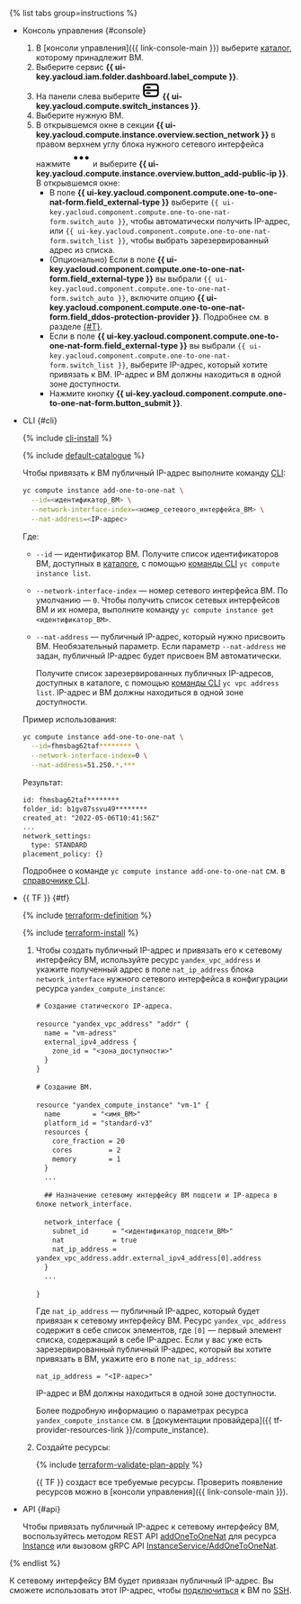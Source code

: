 {% list tabs group=instructions %}

- Консоль управления {#console}

  1. В [консоли управления]({{ link-console-main }}) выберите [каталог](../../resource-manager/concepts/resources-hierarchy.md#folder), которому принадлежит ВМ.
  1. Выберите сервис **{{ ui-key.yacloud.iam.folder.dashboard.label_compute }}**.
  1. На панели слева выберите ![image](../../_assets/console-icons/server.svg) **{{ ui-key.yacloud.compute.switch_instances }}**.
  1. Выберите нужную ВМ.
  1. В открывшемся окне в секции **{{ ui-key.yacloud.compute.instance.overview.section_network }}** в правом верхнем углу блока нужного сетевого интерфейса нажмите ![image](../../_assets/console-icons/ellipsis.svg) и выберите **{{ ui-key.yacloud.compute.instance.overview.button_add-public-ip }}**. В открывшемся окне:
      * В поле **{{ ui-key.yacloud.component.compute.one-to-one-nat-form.field_external-type }}** выберите `{{ ui-key.yacloud.component.compute.one-to-one-nat-form.switch_auto }}`, чтобы автоматически получить IP-адрес, или `{{ ui-key.yacloud.component.compute.one-to-one-nat-form.switch_list }}`, чтобы выбрать зарезервированный адрес из списка.
      * (Опционально) Если в поле **{{ ui-key.yacloud.component.compute.one-to-one-nat-form.field_external-type }}** вы выбрали `{{ ui-key.yacloud.component.compute.one-to-one-nat-form.switch_auto }}`, включите опцию **{{ ui-key.yacloud.component.compute.one-to-one-nat-form.field_ddos-protection-provider }}**. Подробнее см. в разделе [{#T}](../../vpc/ddos-protection/index.md).
      * Если в поле **{{ ui-key.yacloud.component.compute.one-to-one-nat-form.field_external-type }}** вы выбрали `{{ ui-key.yacloud.component.compute.one-to-one-nat-form.switch_list }}`, выберите IP-адрес, который хотите привязать к ВМ. IP-адрес и ВМ должны находиться в одной зоне доступности.
      * Нажмите кнопку **{{ ui-key.yacloud.component.compute.one-to-one-nat-form.button_submit }}**.

- CLI {#cli}

  {% include [cli-install](../../_includes/cli-install.md) %}

  {% include [default-catalogue](../../_includes/default-catalogue.md) %}

  Чтобы привязать к ВМ публичный IP-адрес выполните команду [CLI](../../cli/):

  ```bash
  yc compute instance add-one-to-one-nat \
    --id=<идентификатор_ВМ> \
    --network-interface-index=<номер_сетевого_интерфейса_ВМ> \
    --nat-address=<IP-адрес>
  ```

  Где:
  * `--id` — идентификатор ВМ. Получите список идентификаторов ВМ, доступных в [каталоге](../../resource-manager/concepts/resources-hierarchy.md#folder), с помощью [команды CLI](../../cli/cli-ref/compute/cli-ref/instance/list.md) `yc compute instance list`.
  * `--network-interface-index` — номер сетевого интерфейса ВМ. По умолчанию — `0`. Чтобы получить список сетевых интерфейсов ВМ и их номера, выполните команду `yc compute instance get <идентификатор_ВМ>`.
  * `--nat-address` — публичный IP-адрес, который нужно присвоить ВМ. Необязательный параметр. Если параметр `--nat-address` не задан, публичный IP-адрес будет присвоен ВМ автоматически.

    Получите список зарезервированных публичных IP-адресов, доступных в каталоге, с помощью [команды CLI](../../cli/cli-ref/vpc/cli-ref/address/list.md) `yc vpc address list`. IP-адрес и ВМ должны находиться в одной зоне доступности.

  Пример использования:

  ```bash
  yc compute instance add-one-to-one-nat \
    --id=fhmsbag62taf******** \
    --network-interface-index=0 \
    --nat-address=51.250.*.***
  ```

  Результат:

  ```text
  id: fhmsbag62taf********
  folder_id: b1gv87ssvu49********
  created_at: "2022-05-06T10:41:56Z"
  ...
  network_settings:
    type: STANDARD
  placement_policy: {}
  ```

  Подробнее о команде `yc compute instance add-one-to-one-nat` см. в [справочнике CLI](../../cli/cli-ref/compute/cli-ref/instance/add-one-to-one-nat.md).

- {{ TF }} {#tf}

  {% include [terraform-definition](../../_tutorials/_tutorials_includes/terraform-definition.md) %}

  {% include [terraform-install](../../_includes/terraform-install.md) %}

  1. Чтобы создать публичный IP-адрес и привязать его к сетевому интерфейсу ВМ, используйте ресурс `yandex_vpc_address` и укажите полученный адрес в поле `nat_ip_address` блока `network_interface` нужного сетевого интерфейса в конфигурации ресурса `yandex_compute_instance`:

     ```hcl
     # Создание статического IP-адреса.

     resource "yandex_vpc_address" "addr" {
       name = "vm-adress"
       external_ipv4_address {
         zone_id = "<зона_доступности>"
       }
     }

     # Создание ВМ.

     resource "yandex_compute_instance" "vm-1" {
       name        = "<имя_ВМ>"
       platform_id = "standard-v3"
       resources {
         core_fraction = 20
         cores         = 2
         memory        = 1
       }
       ...

       ## Назначение сетевому интерфейсу ВМ подсети и IP-адреса в блоке network_interface.

       network_interface {
         subnet_id      = "<идентификатор_подсети_ВМ>"
         nat            = true
         nat_ip_address = yandex_vpc_address.addr.external_ipv4_address[0].address
       }
       ...

     }
     ```

     Где `nat_ip_address` — публичный IP-адрес, который будет привязан к сетевому интерфейсу ВМ. Ресурс `yandex_vpc_address` содержит в себе список элементов, где `[0]` — первый элемент списка, содержащий в себе IP-адрес. Если у вас уже есть зарезервированный публичный IP-адрес, который вы хотите привязать в ВМ, укажите его в поле `nat_ip_address`:

     ```hcl
     nat_ip_address = "<IP-адрес>"
     ```

     IP-адрес и ВМ должны находиться в одной зоне доступности.

     Более подробную информацию о параметрах ресурса `yandex_compute_instance` см. в [документации провайдера]({{ tf-provider-resources-link }}/compute_instance).
  1. Создайте ресурсы:

     {% include [terraform-validate-plan-apply](../../_tutorials/_tutorials_includes/terraform-validate-plan-apply.md) %}

     {{ TF }} создаст все требуемые ресурсы. Проверить появление ресурсов можно в [консоли управления]({{ link-console-main }}).

- API {#api}

  Чтобы привязать публичный IP-адрес к сетевому интерфейсу ВМ, воспользуйтесь методом REST API [addOneToOneNat](../../compute/api-ref/Instance/addOneToOneNat.md) для ресурса [Instance](../../compute/api-ref/Instance/index.md) или вызовом gRPC API [InstanceService/AddOneToOneNat](../../compute/api-ref/grpc/Instance/addOneToOneNat.md).

{% endlist %}

К сетевому интерфейсу ВМ будет привязан публичный IP-адрес. Вы сможете использовать этот IP-адрес, чтобы [подключиться](../../compute/operations/vm-connect/ssh.md#vm-connect) к ВМ по [SSH](../../glossary/ssh-keygen.md).